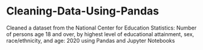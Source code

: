 # Cleaning-Data-Using-Pandas
Cleaned a dataset from the National Center for Education Statistics: Number of persons age 18 and over, by highest level of educational attainment, sex, race/ethnicity, and age: 2020 using Pandas and Jupyter Notebooks
